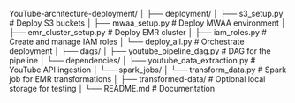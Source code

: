 YouTube-architecture-deployment/
│
├── deployment/
│   ├── s3_setup.py             # Deploy S3 buckets
│   ├── mwaa_setup.py           # Deploy MWAA environment
│   ├── emr_cluster_setup.py    # Deploy EMR cluster
│   ├── iam_roles.py            # Create and manage IAM roles
│   └── deploy_all.py           # Orchestrate deployment
│
├── dags/
│   ├── youtube_pipeline_dag.py     # DAG for the pipeline
│   └── dependencies/
│       ├── youtube_data_extraction.py # YouTube API ingestion
│       └── spark_jobs/
│           └── transform_data.py   # Spark job for EMR transformations
│
├── transformed-data/               # Optional local storage for testing
│
└── README.md                       # Documentation

